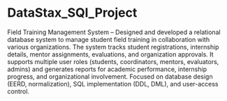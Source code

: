# DataStax_SQl_Project
Field Training Management System – Designed and developed a relational database system to manage student field training in collaboration with various organizations. The system tracks student registrations, internship details, mentor assignments, evaluations, and organization approvals. It supports multiple user roles (students, coordinators, mentors, evaluators, admins) and generates reports for academic performance, internship progress, and organizational involvement. Focused on database design (EERD, normalization), SQL implementation (DDL, DML), and user-access control.
